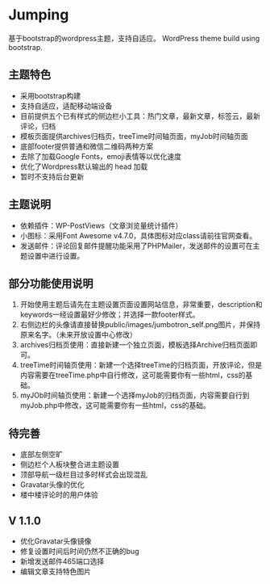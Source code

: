 # Jumping
基于bootstrap的wordpress主题，支持自适应。
WordPress theme build using bootstrap.

## 主题特色
* 采用bootstrap构建
* 支持自适应，适配移动端设备
* 目前提供五个已有样式的侧边栏小工具：热门文章，最新文章，标签云，最新评论，归档
* 模板页面提供archives归档页，treeTime时间轴页面，myJob时间轴页面
* 底部footer提供普通和微信二维码两种方案
* 去除了加载Google Fonts，emoji表情等以优化速度
* 优化了Wordpress默认输出的 head 加载
* 暂时不支持后台更新

## 主题说明
* 依赖插件：WP-PostViews（文章浏览量统计插件）
* 小图标：采用Font Awesome v4.7.0，具体图标对应class请前往官网查看。
* 发送邮件：评论回复邮件提醒功能采用了PHPMailer，发送邮件的设置可在主题设置中进行设置。

## 部分功能使用说明
1. 开始使用主题后请先在主题设置页面设置网站信息，非常重要，description和keywords一经设置最好少修改；并选择一款footer样式。
2. 右侧边栏的头像请直接替换public/images/jumbotron_self.png图片，并保持原来名字。（未来开放设置中心修改）
3. archives归档页使用：直接新建一个独立页面，模板选择Archive归档页面即可。
4. treeTime时间轴页使用：新建一个选择treeTime的归档页面，开放评论，但是内容需要在treeTime.php中自行修改，这可能需要你有一些html，css的基础。
5. myJOb时间轴页使用：新建一个选择myJob的归档页面，内容需要自行到myJob.php中修改，这可能需要你有一些html，css的基础。

## 待完善
* 底部左侧空旷
* 侧边栏个人板块整合进主题设置
* 顶部导航一级栏目过多时样式会出现混乱
* Gravatar头像的优化
* 楼中楼评论时的用户体验

## V 1.1.0
* 优化Gravatar头像镜像
* 修复设置时间后时间仍然不正确的bug
* 新增发送邮件465端口选择
* 编辑文章支持特色图片
